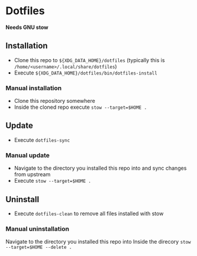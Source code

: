 # Dotfiles

**Needs GNU stow**

## Installation

- Clone this repo to `${XDG_DATA_HOME}/dotfiles` (typically this is
`/home/<username>/.local/share/dotfiles`)
- Execute `${XDG_DATA_HOME}/dotfiles/bin/dotfiles-install`

### Manual installation

- Clone this repository somewhere
- Inside the cloned repo execute `stow --target=$HOME .`

## Update

- Execute `dotfiles-sync`

### Manual update

- Navigate to the directory you installed this repo into and sync changes from
upstream
- Execute `stow --target=$HOME .`

## Uninstall

- Execute `dotfiles-clean` to remove all files
installed with stow

### Manual uninstallation

Navigate to the directory you installed this repo into
Inside the direcory `stow --target=$HOME --delete .`

